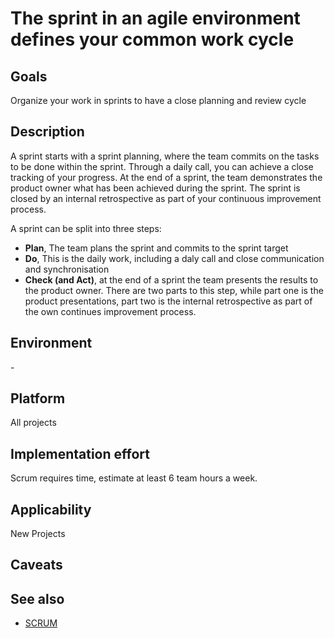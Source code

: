 # The sprint in an agile environment defines your common work cycle

## Goals

Organize your work in sprints to have a close planning and review cycle

## Description

A sprint starts with a sprint planning, where the team commits on the tasks to be done within the sprint. Through a daily call, you can achieve a close tracking of your progress. At the end of a sprint, the team demonstrates the product owner what has been achieved during the sprint. The sprint is closed by an internal retrospective as part of your continuous improvement process.

A sprint can be split into three steps:

- **Plan**, The team plans the sprint and commits to the sprint target
- **Do**, This is the daily work, including a daly call and close communication and synchronisation
- **Check (and Act)**, at the end of a sprint the team presents the results to the product owner. There are two parts to this step, while part one is the product presentations, part two is the internal retrospective as part of the own continues improvement process.

## Environment

\-

## Platform

All projects

## Implementation effort

Scrum requires time, estimate at least 6 team hours a week.

## Applicability

New Projects

## Caveats


## See also

- [SCRUM](https://toolbox.basyskom.com/22)
